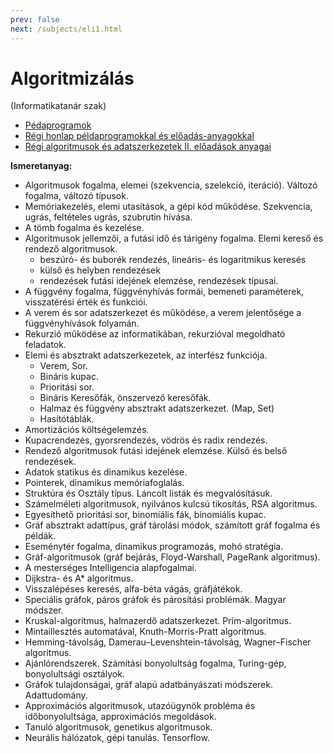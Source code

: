 ```yaml
---
prev: false
next: /subjects/eli1.html
---
```

# Algoritmizálás

(Informatikatanár szak)

- [Pédaprogramok](/examples/algoexamples/)
- [Régi honlap példaprogramokkal és előadás-anyagokkal](http://www.inf.u-szeged.hu/~tnemeth/alg.php)
- [Régi algoritmusok és adatszerkezetek II. előadások anyagai](http://www.inf.u-szeged.hu/~tnemeth/alga2/alg2.php)

**Ismeretanyag:**

- Algoritmusok fogalma, elemei (szekvencia, szelekció, iteráció). Változó fogalma, változó típusok.
- Memóriakezelés, elemi utasítások, a gépi kód működése. Szekvencia, ugrás, feltételes ugrás, szubrutin hívása.
- A tömb fogalma és kezelése.
- Algoritmusok jellemzői, a futási idő és tárigény fogalma. Elemi kereső és rendező algoritmusok.
  - beszúró- és buborék rendezés, lineáris- és logaritmikus keresés
  - külső és helyben rendezések
  - rendezések futási idejének elemzése, rendezések típusai.
- A függvény fogalma, függvényhívás formái, bemeneti paraméterek, visszatérési érték és funkciói.
- A verem és sor adatszerkezet és működése, a verem jelentősége a függvényhívások folyamán.
- Rekurzió működése az informatikában, rekurzióval megoldható feladatok.
- Elemi és absztrakt adatszerkezetek, az interfész funkciója.
  - Verem, Sor.
  - Bináris kupac.
  - Prioritási sor.
  - Bináris Keresőfák, önszervező keresőfák.
  - Halmaz és függvény absztrakt adatszerkezet. (Map, Set)
  - Hasítótáblák.
- Amortizációs költségelemzés.
- Kupacrendezés, gyorsrendezés, vödrös és radix rendezés.
- Rendező algoritmusok futási idejének elemzése. Külső és belső rendezések.
- Adatok statikus és dinamikus kezelése.
- Pointerek, dinamikus memóriafoglalás.
- Struktúra és Osztály típus. Láncolt listák és megvalósításuk.
- Számelméleti algoritmusok, nyilvános kulcsú tikosítás, RSA algoritmus.
- Egyesíthető prioritási sor, binomiális fák, binomiális kupac.
- Gráf absztrakt adattípus, gráf tárolási módok, számított gráf fogalma és példák.
- Eseménytér fogalma, dinamikus programozás, mohó stratégia.
- Gráf-algoritmusok (gráf bejárás, Floyd-Warshall, PageRank algoritmus).
- A mesterséges Intelligencia alapfogalmai.
- Dijkstra- és A* algoritmus.
- Visszalépéses keresés, alfa-béta vágás, gráfjátékok.
- Speciális gráfok, páros gráfok és párosítási problémák. Magyar módszer.
- Kruskal-algoritmus, halmazerdő adatszerkezet. Prím-algoritmus.
- Mintaillesztés automatával, Knuth-Morris-Pratt algoritmus.
- Hemming-távolság, Damerau–Levenshtein-távolság, Wagner–Fischer algoritmus.
- Ajánlórendszerek. Számítási bonyolultság fogalma, Turing-gép, bonyolultsági osztályok.
- Gráfok tulajdonságai, gráf alapú adatbányászati módszerek. Adattudomány.
- Approximációs algoritmusok, utazóügynök probléma és időbonyolultsága, approximációs megoldások.
- Tanuló algoritmusok, genetikus algoritmusok.
- Neurális hálózatok, gépi tanulás. Tensorflow.
